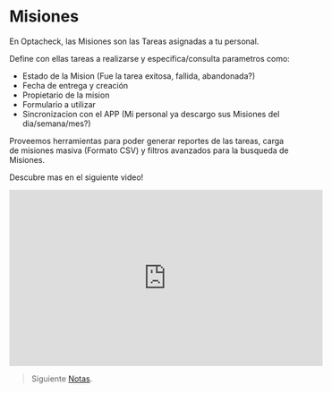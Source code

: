 # Misiones

En Optacheck, las Misiones son las Tareas asignadas a tu personal. 

Define con ellas tareas a realizarse y especifica/consulta parametros como:

- Estado de la Mision (Fue la tarea exitosa, fallida, abandonada?)
- Fecha de entrega y creación
- Propietario de la mision 
- Formulario a utilizar
- Sincronizacion con el APP (Mi personal ya descargo sus Misiones del dia/semana/mes?)

Proveemos herramientas para poder generar reportes de las tareas, carga de misiones masiva (Formato CSV) y filtros avanzados para la busqueda de Misiones.  

Descubre mas en el siguiente video! 
<iframe width="560" height="315" src="https://www.youtube.com/embed/BYyx0OXLZWA" frameborder="0" allow="accelerometer; autoplay; encrypted-media; gyroscope; picture-in-picture" allowfullscreen></iframe>


> Siguiente [Notas](/v1/web-app/basico/notas.html).
<!--stackedit_data:
eyJoaXN0b3J5IjpbMTc0MDMyNzI3OSwtMTAyODU3Mzk2MSw1Mj
c5MzgyNzcsLTU1NDU4NzUwMl19
-->